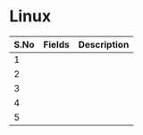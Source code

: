 # Linux


| S.No          | Fields   | Description   |
| ------------- | ------------- | ------------- |
| 1             | [ ]() |  |
| 2             | []() |   |
| 3             | [ ]() |  |
| 4             | [ ]( )|   | 
| 5             | [ ]( ) |  |
